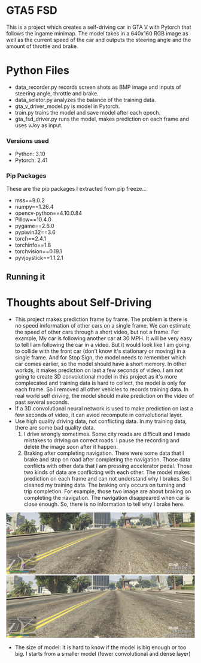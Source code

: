 # GTA5 FSD

This is a project which creates a self-driving car in GTA V with Pytorch that follows the ingame minimap. The model takes in a 640x160 RGB image as well as the current speed of the car and outputs the steering angle and the amount of throttle and brake.

# Python Files
* data_recorder.py records screen shots as BMP image and inputs of steering angle, throttle and brake.
* data_seletor.py analyzes the balance of the training data.
* gta_v_driver_model.py is model in Pytorch.
* train.py trains the model and save model after each epoch.
* gta_fsd_driver.py runs the model, makes prediction on each frame and uses vJoy as input.



### Versions used

- Python: 3.10
- Pytorch: 2.41

### Pip Packages

These are the pip packages I extracted from pip freeze...

- mss==9.0.2
- numpy==1.26.4
- opencv-python==4.10.0.84
- Pillow==10.4.0
- pygame==2.6.0
- pypiwin32==3.6
- torch==2.4.1
- torchinfo==1.8
- torchvision==0.19.1
- pyvjoystick==1.1.2.1

## Running it


# Thoughts about Self-Driving

* This project makes prediction frame by frame. The problem is there is no speed imformation of other cars on a single frame. We can estimate the speed of other cars through a short video, but not a frame.
For example, My car is following another car at 30 MPH. It will be very easy to tell I am following the car in a video. But it would look like I am going to collide with the front car (don't know it's stationary or moving) in a single frame. And for Stop Sign, the model needs to remember which car comes earlier, so the model should have a short memory. In other workds, it makes prediction on last a few seconds of video.
I am not going to create 3D convolutional model in this project as it's more complecated and training data is hard to collect, the model is only for each frame. So I removed all other vehicles to records training data. In real world self driving, the model should make prediction on the video of past several seconds.
* If a 3D convolutional neural network is used to make prediction on last a few seconds of video, it can aviod recompute in convolutional layer.
* Use high quality driving data, not conflicting data. In my training data, there are some bad quality data.
    1. I drive wrongly sometimes. Some city roads are difficult and I made mistakes to driving on correct roads. I pause the recording and delete the image soon after it happen.
    2. Braking after completing navigation. There were some data that I brake and stop on road after completing the navigation. Those data conflicts with other data that I am pressing accelerator pedal.
Those two kinds of data are conflicting with each other. The model makes prediction on each frame and can not understand why I brakes. So I cleaned my training data. The braking only occurs on turning and trip completion. For example, those two image are about braking on completing the navigation. The navigation disappeared when car is close enough. So, there is no information to tell why I brake here.

<img src="52911.bmp" alt="drawing"/>
<img src="52912.bmp" alt="drawing"/>




* The size of model: It is hard to know if the model is big enough or too big. I starts from a smaller model (fewer convolutional and dense layer)